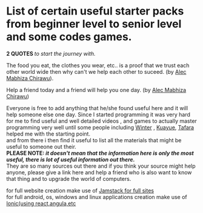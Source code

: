 # List of certain useful starter packs from beginner level to senior level and some codes games.

<b>2 QUOTES </b><i> to start the journey with.</i> 

The food you eat, the clothes you wear, etc.. is a proof that we trust each other world wide then why can't we help each other to suceed. (by [Alec Mabhiza Chirawu](https://github.com/Captaincheq/)).

Help a friend today and a friend will help you one day. (by [Alec Mabhiza Chirawu](https://github.com/Captaincheq/))


Everyone is free to add anything that he/she found useful here and it will help someone else one day.
Since I started programming it was very hard for me to find useful and well detailed videos , and games to actually master 
programming very well until some people including [Winter](https://github.com/Sierra007117) , [Kuayue](https://github.com/Sierra007117), [Tafara](https://github.com/TafaraLanka) helped me with the starting point.<br> and from there i then find it useful to list all the materials that might be useful to someone out their. <br><b>PLEASE NOTE:<i> it doesn't mean that the information here is only the most useful, there is lot of useful information out there.</i></b> <br>They are so many sources out there and if you think your source might help anyone, please give a link here  and help a friend who is also want to know that thing and to upgrade the world of computers. 

for full website creation make use of [Jamstack for full sites](https://jamstack.org/) <br>
for full android, os, windows and linux applications creation make use of [Ionic(using react,angula,etc](https://ionicframework.com/)

